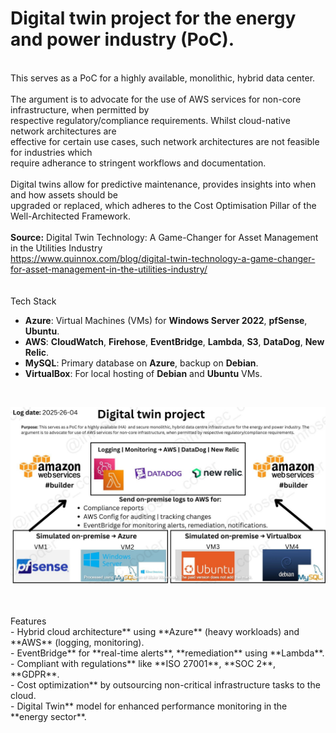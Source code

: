 # Digital twin project for the energy and power industry (PoC). 
<br> This serves as a PoC for a highly available, monolithic, hybrid data center.
<br>
<br>The argument is to advocate for the use of AWS services for non-core infrastructure, when permitted by 
<br>respective regulatory/compliance requirements. Whilst cloud-native network architectures are
<br>effective for certain use cases, such network architectures are not feasible for industries which
<br>require adherance to stringent workflows and documentation.
<br>
<br>Digital twins allow for predictive maintenance, provides insights into when and how assets should be
<br>upgraded or replaced, which adheres to the Cost Optimisation Pillar of the Well-Architected Framework.
<br>
<br><b>Source:</b> Digital Twin Technology: A Game-Changer for Asset Management in the Utilities Industry
<br>https://www.quinnox.com/blog/digital-twin-technology-a-game-changer-for-asset-management-in-the-utilities-industry/
<br><br>
<br>Tech Stack
<br>
- **Azure**: Virtual Machines (VMs) for **Windows Server 2022**, **pfSense**, **Ubuntu**.
- **AWS**: **CloudWatch**, **Firehose**, **EventBridge**, **Lambda**, **S3**, **DataDog**, **New Relic**.
- **MySQL**: Primary database on **Azure**, backup on **Debian**.
- **VirtualBox**: For local hosting of **Debian** and **Ubuntu** VMs.
<br>

![Alt text](/images/update_26_Avril_lc_WATERMARKED_lc.jpg)

<br>
<br><b></b>Features</b>
<br>- Hybrid cloud architecture** using **Azure** (heavy workloads) and **AWS** (logging, monitoring).
<br>- EventBridge** for **real-time alerts**, **remediation** using **Lambda**.
<br>- Compliant with regulations** like **ISO 27001**, **SOC 2**, **GDPR**.
<br>- Cost optimization** by outsourcing non-critical infrastructure tasks to the cloud.
<br>- Digital Twin** model for enhanced performance monitoring in the **energy sector**.
